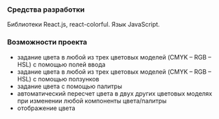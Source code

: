 ### Средства разработки

Библиотеки React.js, react-colorful. Язык JavaScript.

### Возможности проекта

- задание цвета в любой из трех цветовых моделей (CMYK – RGB – HSL) с помощью полей ввода
- задание цвета в любой из трех цветовых моделей (CMYK – RGB – HSL) с помощью ползунков
- задание цвета с помощью палитры
- автоматический пересчет цвета в двух других цветовых моделях при изменении любой компоненты цвета/палитры
- отображение цвета